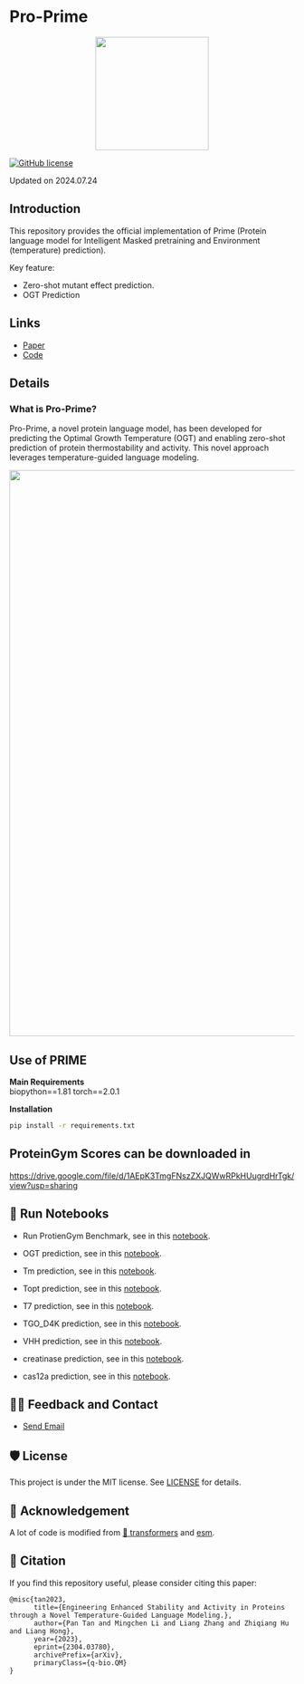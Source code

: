 # Pro-Prime

<!-- Insert the project banner here -->
<div align="center">
    <a href="https://github.com/ai4protein/Pro-Prime/"><img width="200px" height="auto" src="https://github.com/ai4protein/Pro-Prime/blob/main/band.png"></a>
</div>

<!-- Select some of the point info, feel free to delete -->
[![GitHub license](https://img.shields.io/github/license/ai4protein/Pro-Prime)](https://github.com/ai4protein/Pro-Prime/blob/main/LICENSE)

Updated on 2024.07.24

## Introduction

This repository provides the official implementation of Prime (Protein language model for Intelligent Masked pretraining and Environment (temperature) prediction).

Key feature:
- Zero-shot mutant effect prediction.
- OGT Prediction

## Links

- [Paper](https://arxiv.org/abs/2304.03780)
- [Code](https://github.com/ai4protein/Pro-Prime) 

## Details

### What is Pro-Prime?
Pro-Prime, a novel protein language model, has been developed for predicting the Optimal Growth Temperature (OGT) and enabling zero-shot prediction of protein thermostability and activity. This novel approach leverages temperature-guided language modeling.
<div align="center">
    <a href="https://"><img width="1000px" height="auto" src="https://github.com/ai4protein/Pro-Prime/blob/main/model.png"></a>
</div>


## Use of PRIME

**Main Requirements**  
biopython==1.81
torch==2.0.1

**Installation**
```bash
pip install -r requirements.txt
```
## ProteinGym Scores can be downloaded in
https://drive.google.com/file/d/1AEpK3TmgFNszZXJQWwRPkHUugrdHrTgk/view?usp=sharing

## 🚀 Run Notebooks
<!-- - Zero-shot mutant effect prediction, see in this [notebook](/notebooks/zero-shot-mutant-effect-prediction.ipynb). -->
- Run ProtienGym Benchmark, see in this [notebook](/notebooks/run_proteingym.ipynb).
- OGT prediction, see in this [notebook](/notebooks/predict_ogt.ipynb).
- Tm prediction, see in this [notebook](/notebooks/predict_TM.ipynb).
- Topt prediction, see in this [notebook](/notebooks/predict_TOPT.ipynb).

- T7 prediction, see in this [notebook](/notebooks/t7.ipynb).
- TGO_D4K prediction, see in this [notebook](/notebooks/tgod_d4k.ipynb).
- VHH prediction, see in this [notebook](/notebooks/vhh.ipynb).
- creatinase prediction, see in this [notebook](/notebooks/creatinase.ipynb).
- cas12a prediction, see in this [notebook](/notebooks/cas12a.ipynb).

<!-- ## Supervised fine-tuning for mutant fitness learning
See sft/sft_mutant.sh -->

## 🙋‍♀️ Feedback and Contact

- [Send Email](mailto:ginnmelich@gmail.com)

## 🛡️ License

This project is under the MIT license. See [LICENSE](LICENSE) for details.

## 🙏 Acknowledgement

A lot of code is modified from [🤗 transformers](https://github.com/huggingface/transformers) and [esm](https://github.com/facebookresearch/esm).

## 📝 Citation

If you find this repository useful, please consider citing this paper:
```
@misc{tan2023,
      title={Engineering Enhanced Stability and Activity in Proteins through a Novel Temperature-Guided Language Modeling.}, 
      author={Pan Tan and Mingchen Li and Liang Zhang and Zhiqiang Hu and Liang Hong},
      year={2023},
      eprint={2304.03780},
      archivePrefix={arXiv},
      primaryClass={q-bio.QM}
}
```
